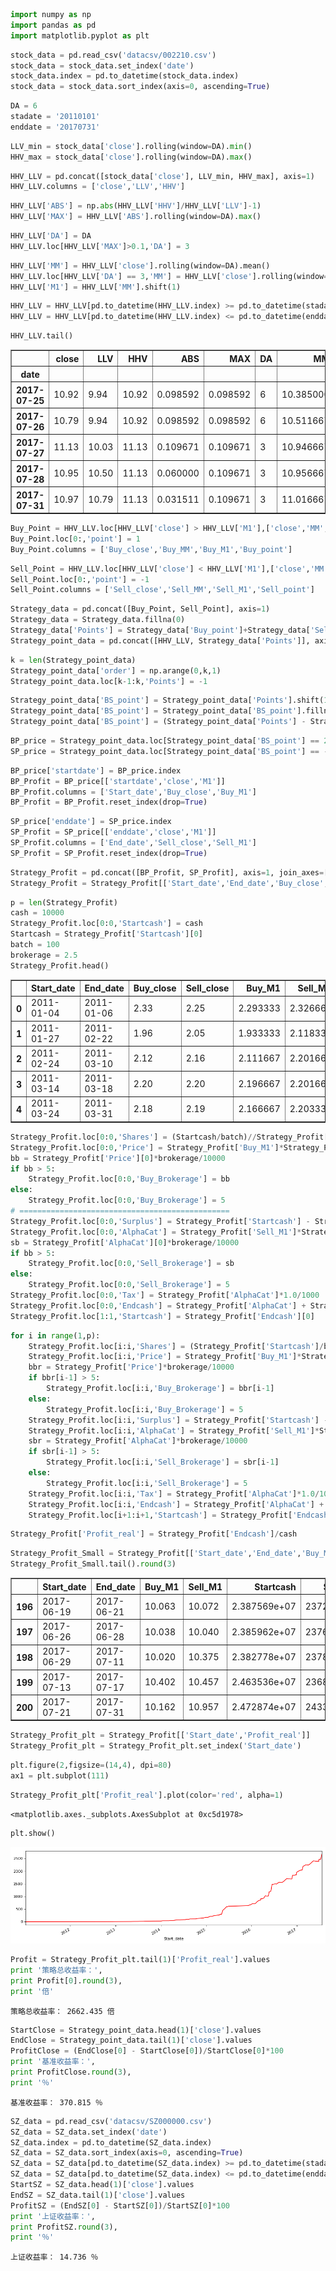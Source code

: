 

```python
import numpy as np
import pandas as pd
import matplotlib.pyplot as plt
```


```python
stock_data = pd.read_csv('datacsv/002210.csv')
stock_data = stock_data.set_index('date')
stock_data.index = pd.to_datetime(stock_data.index)
stock_data = stock_data.sort_index(axis=0, ascending=True)
```


```python
DA = 6
stadate = '20110101'
enddate = '20170731'
```


```python
LLV_min = stock_data['close'].rolling(window=DA).min()
HHV_max = stock_data['close'].rolling(window=DA).max()
```


```python
HHV_LLV = pd.concat([stock_data['close'], LLV_min, HHV_max], axis=1)
HHV_LLV.columns = ['close','LLV','HHV']
```


```python
HHV_LLV['ABS'] = np.abs(HHV_LLV['HHV']/HHV_LLV['LLV']-1)
HHV_LLV['MAX'] = HHV_LLV['ABS'].rolling(window=DA).max()
```


```python
HHV_LLV['DA'] = DA
HHV_LLV.loc[HHV_LLV['MAX']>0.1,'DA'] = 3
```


```python
HHV_LLV['MM'] = HHV_LLV['close'].rolling(window=DA).mean()
HHV_LLV.loc[HHV_LLV['DA'] == 3,'MM'] = HHV_LLV['close'].rolling(window=3).mean()
HHV_LLV['M1'] = HHV_LLV['MM'].shift(1)
```


```python
HHV_LLV = HHV_LLV[pd.to_datetime(HHV_LLV.index) >= pd.to_datetime(stadate)]
HHV_LLV = HHV_LLV[pd.to_datetime(HHV_LLV.index) <= pd.to_datetime(enddate)]
```


```python
HHV_LLV.tail()
```




<div>

<table border="1" class="dataframe">
  <thead>
    <tr style="text-align: right;">
      <th></th>
      <th>close</th>
      <th>LLV</th>
      <th>HHV</th>
      <th>ABS</th>
      <th>MAX</th>
      <th>DA</th>
      <th>MM</th>
      <th>M1</th>
    </tr>
    <tr>
      <th>date</th>
      <th></th>
      <th></th>
      <th></th>
      <th></th>
      <th></th>
      <th></th>
      <th></th>
      <th></th>
    </tr>
  </thead>
  <tbody>
    <tr>
      <th>2017-07-25</th>
      <td>10.92</td>
      <td>9.94</td>
      <td>10.92</td>
      <td>0.098592</td>
      <td>0.098592</td>
      <td>6</td>
      <td>10.385000</td>
      <td>10.228333</td>
    </tr>
    <tr>
      <th>2017-07-26</th>
      <td>10.79</td>
      <td>9.94</td>
      <td>10.92</td>
      <td>0.098592</td>
      <td>0.098592</td>
      <td>6</td>
      <td>10.511667</td>
      <td>10.385000</td>
    </tr>
    <tr>
      <th>2017-07-27</th>
      <td>11.13</td>
      <td>10.03</td>
      <td>11.13</td>
      <td>0.109671</td>
      <td>0.109671</td>
      <td>3</td>
      <td>10.946667</td>
      <td>10.511667</td>
    </tr>
    <tr>
      <th>2017-07-28</th>
      <td>10.95</td>
      <td>10.50</td>
      <td>11.13</td>
      <td>0.060000</td>
      <td>0.109671</td>
      <td>3</td>
      <td>10.956667</td>
      <td>10.946667</td>
    </tr>
    <tr>
      <th>2017-07-31</th>
      <td>10.97</td>
      <td>10.79</td>
      <td>11.13</td>
      <td>0.031511</td>
      <td>0.109671</td>
      <td>3</td>
      <td>11.016667</td>
      <td>10.956667</td>
    </tr>
  </tbody>
</table>
</div>




```python
Buy_Point = HHV_LLV.loc[HHV_LLV['close'] > HHV_LLV['M1'],['close','MM','M1']]
Buy_Point.loc[0:,'point'] = 1
Buy_Point.columns = ['Buy_close','Buy_MM','Buy_M1','Buy_point']
```


```python
Sell_Point = HHV_LLV.loc[HHV_LLV['close'] < HHV_LLV['M1'],['close','MM','M1']]
Sell_Point.loc[0:,'point'] = -1
Sell_Point.columns = ['Sell_close','Sell_MM','Sell_M1','Sell_point']
```


```python
Strategy_data = pd.concat([Buy_Point, Sell_Point], axis=1)
Strategy_data = Strategy_data.fillna(0)
Strategy_data['Points'] = Strategy_data['Buy_point']+Strategy_data['Sell_point']
Strategy_point_data = pd.concat([HHV_LLV, Strategy_data['Points']], axis=1)
```


```python
k = len(Strategy_point_data)
Strategy_point_data['order'] = np.arange(0,k,1)
Strategy_point_data.loc[k-1:k,'Points'] = -1
```


```python
Strategy_point_data['BS_point'] = Strategy_point_data['Points'].shift(1)
Strategy_point_data['BS_point'] = Strategy_point_data['BS_point'].fillna(-1)
Strategy_point_data['BS_point'] = (Strategy_point_data['Points'] - Strategy_point_data['BS_point'])/2+Strategy_point_data['Points']
```


```python
BP_price = Strategy_point_data.loc[Strategy_point_data['BS_point'] == 2, ['order','close','M1','BS_point']]
SP_price = Strategy_point_data.loc[Strategy_point_data['BS_point'] == -2, ['order','close','M1','BS_point']]
```


```python
BP_price['startdate'] = BP_price.index
BP_Profit = BP_price[['startdate','close','M1']]
BP_Profit.columns = ['Start_date','Buy_close','Buy_M1']
BP_Profit = BP_Profit.reset_index(drop=True)
```


```python
SP_price['enddate'] = SP_price.index
SP_Profit = SP_price[['enddate','close','M1']]
SP_Profit.columns = ['End_date','Sell_close','Sell_M1']
SP_Profit = SP_Profit.reset_index(drop=True)
```


```python
Strategy_Profit = pd.concat([BP_Profit, SP_Profit], axis=1, join_axes=[BP_Profit.index])
Strategy_Profit = Strategy_Profit[['Start_date','End_date','Buy_close','Sell_close','Buy_M1','Sell_M1']]
```


```python
p = len(Strategy_Profit)
cash = 10000
Strategy_Profit.loc[0:0,'Startcash'] = cash
Startcash = Strategy_Profit['Startcash'][0]
batch = 100
brokerage = 2.5
Strategy_Profit.head()
```




<div>

<table border="1" class="dataframe">
  <thead>
    <tr style="text-align: right;">
      <th></th>
      <th>Start_date</th>
      <th>End_date</th>
      <th>Buy_close</th>
      <th>Sell_close</th>
      <th>Buy_M1</th>
      <th>Sell_M1</th>
      <th>Startcash</th>
    </tr>
  </thead>
  <tbody>
    <tr>
      <th>0</th>
      <td>2011-01-04</td>
      <td>2011-01-06</td>
      <td>2.33</td>
      <td>2.25</td>
      <td>2.293333</td>
      <td>2.326667</td>
      <td>10000.0</td>
    </tr>
    <tr>
      <th>1</th>
      <td>2011-01-27</td>
      <td>2011-02-22</td>
      <td>1.96</td>
      <td>2.05</td>
      <td>1.933333</td>
      <td>2.118333</td>
      <td>NaN</td>
    </tr>
    <tr>
      <th>2</th>
      <td>2011-02-24</td>
      <td>2011-03-10</td>
      <td>2.12</td>
      <td>2.16</td>
      <td>2.111667</td>
      <td>2.201667</td>
      <td>NaN</td>
    </tr>
    <tr>
      <th>3</th>
      <td>2011-03-14</td>
      <td>2011-03-18</td>
      <td>2.20</td>
      <td>2.20</td>
      <td>2.196667</td>
      <td>2.201667</td>
      <td>NaN</td>
    </tr>
    <tr>
      <th>4</th>
      <td>2011-03-24</td>
      <td>2011-03-31</td>
      <td>2.18</td>
      <td>2.19</td>
      <td>2.166667</td>
      <td>2.203333</td>
      <td>NaN</td>
    </tr>
  </tbody>
</table>
</div>




```python
Strategy_Profit.loc[0:0,'Shares'] = (Startcash/batch)//Strategy_Profit['Buy_M1']*batch
Strategy_Profit.loc[0:0,'Price'] = Strategy_Profit['Buy_M1']*Strategy_Profit['Shares']
bb = Strategy_Profit['Price'][0]*brokerage/10000
if bb > 5:
    Strategy_Profit.loc[0:0,'Buy_Brokerage'] = bb
else:
    Strategy_Profit.loc[0:0,'Buy_Brokerage'] = 5
# ===============================================
Strategy_Profit.loc[0:0,'Surplus'] = Strategy_Profit['Startcash'] - Strategy_Profit['Price'] - Strategy_Profit['Buy_Brokerage']
Strategy_Profit.loc[0:0,'AlphaCat'] = Strategy_Profit['Sell_M1']*Strategy_Profit['Shares']
sb = Strategy_Profit['AlphaCat'][0]*brokerage/10000
if bb > 5:
    Strategy_Profit.loc[0:0,'Sell_Brokerage'] = sb
else:
    Strategy_Profit.loc[0:0,'Sell_Brokerage'] = 5
Strategy_Profit.loc[0:0,'Tax'] = Strategy_Profit['AlphaCat']*1.0/1000
Strategy_Profit.loc[0:0,'Endcash'] = Strategy_Profit['AlphaCat'] + Strategy_Profit['Surplus'] - Strategy_Profit['Sell_Brokerage'] - Strategy_Profit['Tax']
Strategy_Profit.loc[1:1,'Startcash'] = Strategy_Profit['Endcash'][0]

```


```python
for i in range(1,p):
    Strategy_Profit.loc[i:i,'Shares'] = (Strategy_Profit['Startcash']/batch)//Strategy_Profit['Buy_M1']*batch
    Strategy_Profit.loc[i:i,'Price'] = Strategy_Profit['Buy_M1']*Strategy_Profit['Shares']
    bbr = Strategy_Profit['Price']*brokerage/10000
    if bbr[i-1] > 5:
        Strategy_Profit.loc[i:i,'Buy_Brokerage'] = bbr[i-1]
    else:
        Strategy_Profit.loc[i:i,'Buy_Brokerage'] = 5
    Strategy_Profit.loc[i:i,'Surplus'] = Strategy_Profit['Startcash'] - Strategy_Profit['Price'] - Strategy_Profit['Buy_Brokerage']
    Strategy_Profit.loc[i:i,'AlphaCat'] = Strategy_Profit['Sell_M1']*Strategy_Profit['Shares']
    sbr = Strategy_Profit['AlphaCat']*brokerage/10000
    if sbr[i-1] > 5:
        Strategy_Profit.loc[i:i,'Sell_Brokerage'] = sbr[i-1]
    else:
        Strategy_Profit.loc[i:i,'Sell_Brokerage'] = 5
    Strategy_Profit.loc[i:i,'Tax'] = Strategy_Profit['AlphaCat']*1.0/1000
    Strategy_Profit.loc[i:i,'Endcash'] = Strategy_Profit['AlphaCat'] + Strategy_Profit['Surplus'] - Strategy_Profit['Sell_Brokerage'] - Strategy_Profit['Tax']
    Strategy_Profit.loc[i+1:i+1,'Startcash'] = Strategy_Profit['Endcash'][i]
```


```python
Strategy_Profit['Profit_real'] = Strategy_Profit['Endcash']/cash
```


```python
Strategy_Profit_Small = Strategy_Profit[['Start_date','End_date','Buy_M1','Sell_M1','Startcash','Shares','Price','Surplus','AlphaCat','Endcash','Profit_real']]
Strategy_Profit_Small.tail().round(3)
```




<div>

<table border="1" class="dataframe">
  <thead>
    <tr style="text-align: right;">
      <th></th>
      <th>Start_date</th>
      <th>End_date</th>
      <th>Buy_M1</th>
      <th>Sell_M1</th>
      <th>Startcash</th>
      <th>Shares</th>
      <th>Price</th>
      <th>Surplus</th>
      <th>AlphaCat</th>
      <th>Endcash</th>
      <th>Profit_real</th>
    </tr>
  </thead>
  <tbody>
    <tr>
      <th>196</th>
      <td>2017-06-19</td>
      <td>2017-06-21</td>
      <td>10.063</td>
      <td>10.072</td>
      <td>2.387569e+07</td>
      <td>2372500.0</td>
      <td>2.387526e+07</td>
      <td>-5536.116</td>
      <td>2.389503e+07</td>
      <td>2.385962e+07</td>
      <td>2385.962</td>
    </tr>
    <tr>
      <th>197</th>
      <td>2017-06-26</td>
      <td>2017-06-28</td>
      <td>10.038</td>
      <td>10.040</td>
      <td>2.385962e+07</td>
      <td>2376800.0</td>
      <td>2.385911e+07</td>
      <td>-5459.148</td>
      <td>2.386307e+07</td>
      <td>2.382778e+07</td>
      <td>2382.778</td>
    </tr>
    <tr>
      <th>198</th>
      <td>2017-06-29</td>
      <td>2017-07-11</td>
      <td>10.020</td>
      <td>10.375</td>
      <td>2.382778e+07</td>
      <td>2378000.0</td>
      <td>2.382756e+07</td>
      <td>-5748.755</td>
      <td>2.467175e+07</td>
      <td>2.463536e+07</td>
      <td>2463.536</td>
    </tr>
    <tr>
      <th>199</th>
      <td>2017-07-13</td>
      <td>2017-07-17</td>
      <td>10.402</td>
      <td>10.457</td>
      <td>2.463536e+07</td>
      <td>2368400.0</td>
      <td>2.463531e+07</td>
      <td>-5900.496</td>
      <td>2.476557e+07</td>
      <td>2.472874e+07</td>
      <td>2472.874</td>
    </tr>
    <tr>
      <th>200</th>
      <td>2017-07-21</td>
      <td>2017-07-31</td>
      <td>10.162</td>
      <td>10.957</td>
      <td>2.472874e+07</td>
      <td>2433500.0</td>
      <td>2.472842e+07</td>
      <td>-5839.330</td>
      <td>2.666305e+07</td>
      <td>2.662435e+07</td>
      <td>2662.435</td>
    </tr>
  </tbody>
</table>
</div>




```python
Strategy_Profit_plt = Strategy_Profit[['Start_date','Profit_real']]
Strategy_Profit_plt = Strategy_Profit_plt.set_index('Start_date')
```


```python
plt.figure(2,figsize=(14,4), dpi=80)
ax1 = plt.subplot(111)
```


```python
Strategy_Profit_plt['Profit_real'].plot(color='red', alpha=1)
```




    <matplotlib.axes._subplots.AxesSubplot at 0xc5d1978>




```python
plt.show()
```


![png](output_27_0.png)



```python
Profit = Strategy_Profit_plt.tail(1)['Profit_real'].values
print '策略总收益率：',
print Profit[0].round(3),
print '倍'
```

    策略总收益率： 2662.435 倍
    


```python
StartClose = Strategy_point_data.head(1)['close'].values
EndClose = Strategy_point_data.tail(1)['close'].values
ProfitClose = (EndClose[0] - StartClose[0])/StartClose[0]*100
print '基准收益率：',
print ProfitClose.round(3),
print '％'
```

    基准收益率： 370.815 ％
    


```python
SZ_data = pd.read_csv('datacsv/SZ000000.csv')
SZ_data = SZ_data.set_index('date')
SZ_data.index = pd.to_datetime(SZ_data.index)
SZ_data = SZ_data.sort_index(axis=0, ascending=True)
SZ_data = SZ_data[pd.to_datetime(SZ_data.index) >= pd.to_datetime(stadate)]
SZ_data = SZ_data[pd.to_datetime(SZ_data.index) <= pd.to_datetime(enddate)]
StartSZ = SZ_data.head(1)['close'].values
EndSZ = SZ_data.tail(1)['close'].values
ProfitSZ = (EndSZ[0] - StartSZ[0])/StartSZ[0]*100
print '上证收益率：',
print ProfitSZ.round(3),
print '％'
```

    上证收益率： 14.736 ％
    
